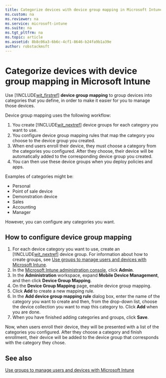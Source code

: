 ```yaml
---
title: Categorize devices with device group mapping in Microsoft Intune
ms.custom: na
ms.reviewer: na
ms.service: microsoft-intune
ms.suite: na
ms.tgt_pltfrm: na
ms.topic: article
ms.assetid: 8b8c06a3-6b6c-4cf1-8646-b24fa9b1a39e
author: robstackmsft
---
```

# Categorize devices with device group mapping in Microsoft Intune
Use [!INCLUDE[wit_firstref](/Token/wit_firstref.xml)] **device group mapping** to group devices into categories that you define, in order to make it easier for you to manage those devices. 

Device group mapping uses the following workflow:
1. You create [!INCLUDE[wit_nextref](/Token/wit_nextref.xml)] device groups for each category you want to use.
2. You configure device group mapping rules that map the category you choose to the device group you created.
3. When end users enroll their device, they must choose a category from the categories you configured. After they choose, their device will be automatically added to the corresponding device group you created.
4. You can then use these device groups when you deploy policies and apps.

Examples of categories might be:
* Personal
* Point of sale device
* Demonstration device
* Sales
* Accounting
* Manager

However, you can configure any categories you want.

## How to configure device group mapping
1. For each device category you want to use, create an [!INCLUDE[wit_nextref](/Token/wit_nextref.xml)] device group. For information about how to create groups, see [Use groups to manage users and devices with Microsoft Intune](Use-groups-to-manage-users-and-devices-with-Microsoft-Intune.md).
2. In the [Microsoft Intune administration console](https://manage.microsoft.com), click **Admin**.
3. In the **Administration** workspace, expand **Mobile Device Management**, and then click **Device Group Mapping**.
4. On the **Device Group Mapping** page, enable device group mapping.
5. Click **Add** to create a new mapping rule.
6. In the **Add device group mapping rule** dialog box, enter the name of the category you want to create and then, from the drop-down list, choose the device collection you want to map this category to. Click **Add** when you are done.
7. When you have finished adding categories and groups, click **Save**.

Now, when users enroll their device, they will be presented with a list of the categories you configured. After they choose a category and finish enrollment, their device will be added to the device group that corresponds with the category they chose.

## See also
[Use groups to manage users and devices with Microsoft Intune](Use-groups-to-manage-users-and-devices-with-Microsoft-Intune.md)